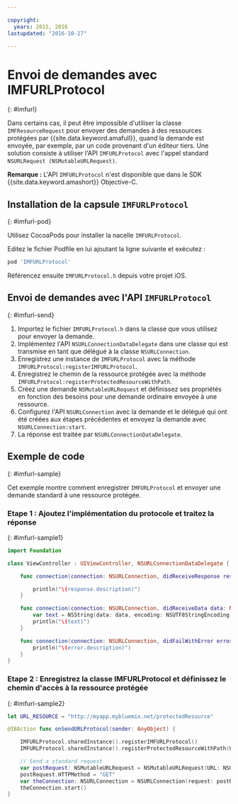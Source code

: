 ```yaml
---

copyright:
  years: 2015, 2016
lastupdated: "2016-10-27"  

---
```

# Envoi de demandes avec IMFURLProtocol
{: #imfurl}

Dans certains cas, il peut être impossible d'utiliser la classe `IMFResourceRequest` pour envoyer des demandes à des ressources protégées par {{site.data.keyword.amafull}}, quand la demande est envoyée, par exemple, par un code provenant d'un éditeur tiers. Une solution consiste à utiliser l'API `IMFURLProtocol` avec l'appel standard `NSURLRequest (NSMutableURLRequest)`.

**Remarque :** L'API `IMFURLProtocol` n'est disponible que dans le SDK {{site.data.keyword.amashort}} Objective-C.

## Installation de la capsule `IMFURLProtocol`
{: #imfurl-pod}

Utilisez CocoaPods pour installer la nacelle `IMFURLProtocol`. 

Editez le fichier Podfile en lui ajoutant la ligne suivante et exécutez :
```Bash
pod 'IMFURLProtocol'
```

Référencez ensuite `IMFURLProtocol.h` depuis votre projet iOS.

## Envoi de demandes avec l'API `IMFURLProtocol`
{: #imfurl-send}

1. Importez le fichier `IMFURLProtocol.h` dans la classe que vous utilisez pour envoyer la demande.
2. Implémentez l'API `NSURLConnectionDataDelegate` dans une classe qui est transmise en tant que délégué à la classe `NSURLConnection`.
3. Enregistrez une instance de `IMFURLProtocol` avec la méthode `IMFURLProtocol:registerIMFURLProtocol`.
4. Enregistrez le chemin de la ressource protégée avec la méthode `IMFURLProtocol:registerProtectedResourceWithPath`.
5. Créez une demande `NSMutableURLRequest` et définissez ses propriétés en fonction des besoins pour une demande
ordinaire envoyée à une ressource.
6. Configurez l'API `NSURLConnection` avec la demande et le délégué qui ont été créées aux étapes précédentes et
envoyez la demande avec `NSURLConnection:start`.
7. La réponse est traitée par `NSURLConnectionDataDelegate`.

## Exemple de code
{: #imfurl-sample}

Cet exemple montre comment enregistrer `IMFURLProtocol` et envoyer une demande standard à une ressource protégée.

### Etape 1 : Ajoutez l'implémentation du protocole et traitez la réponse
{: #imfurl-sample1}
```Swift
import Foundation

class ViewController : UIViewController, NSURLConnectionDataDelegate {

	func connection(connection: NSURLConnection, didReceiveResponse response: NSURLResponse) {

		println("\(response.description)")
	}

	func connection(connection: NSURLConnection, didReceiveData data: NSData) {
		var text = NSString(data: data, encoding: NSUTF8StringEncoding)
		println("\(text)")
	}

	func connection(connection: NSURLConnection, didFailWithError error: NSError) {
		println("\(error.description)")
	}
}
```

### Etape 2 : Enregistrez la classe IMFURLProtocol et définissez le chemin d'accès à la ressource protégée
{: #imfurl-sample2}

```Swift
let URL_RESOURCE = "http://myapp.mybluemix.net/protectedResource"

@IBAction func onSendURLProtocol(sender: AnyObject) {

	IMFURLProtocol.sharedInstance().registerIMFURLProtocol()
	IMFURLProtocol.sharedInstance().registerProtectedResourceWithPath(URL_RESOURCE)

	// Send a standard request
	var postRequest: NSMutableURLRequest = NSMutableURLRequest(URL: NSURL(string: URL_RESOURCE)!)
	postRequest.HTTPMethod = "GET"
	var theConnection: NSURLConnection = NSURLConnection(request: postRequest, delegate: self)!
	theConnection.start()
}
```
